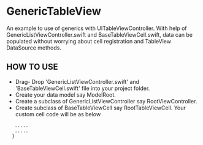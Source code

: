 # GenericTableView
An example to use of generics with UITableViewController. With help of GenericListViewController.swift and BaseTableViewCell.swift, data can be populated without worrying about cell registration and TableView DataSource methods.

## HOW TO USE
 - Drag- Drop 'GenericListViewController.swift' and 'BaseTableViewCell.swift' file into your project folder.
  - Create your data model say ModelRoot.
 - Create a subclass of GenericListViewController say RootViewController.
 - Create subclass of BaseTableViewCell say RootTableViewCell. Your custom cell code will be as below
 
  ```class RootTableViewCell: BaseTableViewCell<ModelRoot> {
     .....
     .....
    }
    
 
 
